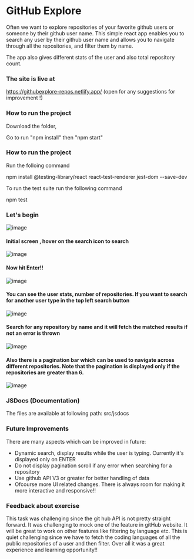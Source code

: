 # GitHub Explore
Often we want to explore repositories of your favorite github users or someone by their github user name. This simple react app enables you to search any user by their github user name and allows you to navigate through all the repositories, and filter them by name.

The app also gives different stats of the user and also total repository count.

### The site is live at ### 
https://githubexplore-repos.netlify.app/  (open for any suggestions for improvement !)

### How to run the project ###

Download the folder,

Go to run "npm install" then "npm start"

### How to run the project ###

Run the folloing command

npm install @testing-library/react react-test-renderer jest-dom --save-dev 

To run the test suite run the following command

npm test

### Let's begin ###
                        

![image](https://user-images.githubusercontent.com/97677773/149703437-eb984145-8efb-4859-bc97-038ae59d8b68.png)


#### Initial screen , hover on the search icon to search ####


![image](https://user-images.githubusercontent.com/97677773/149703722-84a9e44a-292c-41e5-9a34-41675d216210.png)

####  Now hit Enter!! ####

![image](https://user-images.githubusercontent.com/97677773/149703811-fed0d059-bcad-4cb5-b32d-b4b1002d2864.png)

#### You can see the user stats, number of repositories. If you want to search for another user type in the top left search button ####


![image](https://user-images.githubusercontent.com/97677773/149703930-f0c3f295-1e46-4d43-8231-99fd0e3fa5e0.png)

#### Search for any repository by name and it will fetch the matched results if not an error is thrown ####


![image](https://user-images.githubusercontent.com/97677773/149703985-3863ef5c-b5f4-4652-8ee7-5f740ef60868.png)


#### Also there is a pagination bar which can be used to navigate across different repositories. Note that the pagination is displayed only if the repositories are greater than 6. ####


![image](https://user-images.githubusercontent.com/97677773/149704104-521e2967-a5d9-4676-8d70-ad4fbb09a671.png)


### JSDocs (Documentation) ###

The files are available at following path: src/jsdocs

### Future Improvements ###

There are many aspects which can be improved in future:

* Dynamic search, display results while the user is typing. Currently it's displayed only on ENTER
* Do not display pagination scroll if any error when searching for a repository
* Use github API V3 or greater for better handling of data
* Ofcourse more UI related changes. There is always room for making it more interactive and responsive!!

### Feedback about exercise ###

This task was challenging since the git hub API is not pretty straight forward. It was challenging to mock one of the feature in gitHub website. It will be great to work on other features like filtering by language etc. This is quiet challenging since we have to fetch the coding languages of all the public repositories of a user and then filter. Over all it was a great experience and learning opportunity!!




